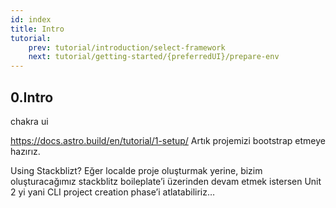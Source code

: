 ```yaml
---
id: index
title: Intro
tutorial:
    prev: tutorial/introduction/select-framework
    next: tutorial/getting-started/{preferredUI}/prepare-env
---
```


## 0.Intro
chakra ui

https://docs.astro.build/en/tutorial/1-setup/
Artık projemizi bootstrap etmeye hazırız.

Using Stackblizt?
Eğer localde proje oluşturmak yerine, bizim oluşturacağımız stackblitz boileplate’i üzerinden devam etmek istersen Unit 2 yi yani CLI project creation phase’i atlatabiliriz…

